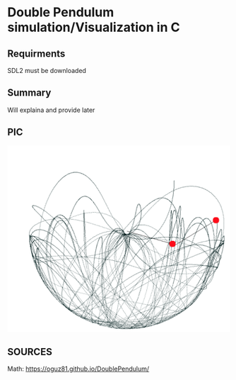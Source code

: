 # Double Pendulum simulation/Visualization in C

## Requirments
SDL2 must be downloaded

## Summary
Will explaina and provide later

## PIC
![Pendulum](pen.png)

## SOURCES
Math: https://oguz81.github.io/DoublePendulum/
